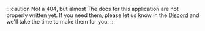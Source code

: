 :::caution Not a 404, but almost
The docs for this application are not properly written yet. If you need them, please let us know in the [Discord](https://discord.gg/sKjs9UM) and we'll take the time to make them for you.
:::

